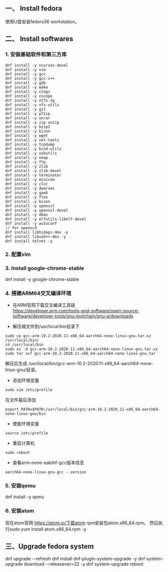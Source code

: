 ## 一、 Install fedora
使用U盘安装fedora36 workstation。

## 二、 Install softwares
### 1. 安装基础软件和第三方库
```
dnf install -y ncurses-devel
dnf install -y vim
dnf install -y gcc
dnf install -y gcc-c++
dnf install -y gdb
dnf install -y make
dnf install -y ctags
dnf install -y cscope
dnf install -y ntfs-3g
dnf install -y nfs-utils
dnf install -y git
dnf install -y p7zip
dnf install -y unrar
dnf install -y zip unzip
dnf install -y bzip2
dnf install -y bison
dnf install -y wget
dnf install -y net-tools
dnf install -y tcpdump
dnf install -y bind-utils
dnf install -y usbutils
dnf install -y nmap
dnf install -y ftp
dnf install -y zlib
dnf install -y zlib-devel
dnf install -y terminator
dnf install -y minicom
dnf install -y cloc
dnf install -y dwarves
dnf install -y gawk
dnf install -y flex
dnf install -y bison
dnf install -y openssl
dnf install -y openssl-devel
dnf install -y dkms
dnf install -y elfutils-libelf-devel
dnf install -y autoconf
// for openocd
dnf install libhidapi-dev -y
dnf install libusb++-dev -y
dnf install telnet -y
```

### 2. 配置vim

### 3. Install google-chrome-stable
dnf install -y google-chrome-stable

### 4. 搭建ARM64交叉编译环境
* 在ARM官网下载交叉编译工具链  
https://developer.arm.com/tools-and-software/open-source-software/developer-tools/gnu-toolchain/gnu-a/downloads

* 解压缩文件到/usr/local/bin目录下
```
sudo cp gcc-arm-10.2-2020.11-x86_64-aarch64-none-linux-gnu.tar.xz /usr/local/bin/
cd /usr/local/bin
sudo xz -d gcc-arm-10.2-2020.11-x86_64-aarch64-none-linux-gnu.tar.xz
sudo tar xvf gcc-arm-10.2-2020.11-x86_64-aarch64-none-linux-gnu.tar
```
解压后生成 /usr/local/bin/gcc-arm-10.2-2020.11-x86_64-aarch64-none-linux-gnu/目录。
* 添加环境变量
```
sudo vim /etc/profile
```
在文件最后添加
```
export PATH=$PATH:/usr/local/bin/gcc-arm-10.2-2020.11-x86_64-aarch64-none-linux-gnu/bin
```

* 使能环境变量
```
source /etc/profile
```

* 重启计算机
```
sudo reboot
```

* 查看arm-none-eabihf-gcc版本信息
```
aarch64-none-linux-gnu-gcc --version
```

### 5. 安装qemu
dnf install -y qemu

### 6. 安装atom
现在atom官网 https://atom.io/下载atom rpm安装包atom.x86_64.rpm。
然后执行sudo yum install atom.x86_64.rpm -y

## 三、Upgrade fedora system
dnf upgrade --refresh
dnf install dnf-plugin-system-upgrade -y
dnf system-upgrade download --releasever=32 -y
dnf system-upgrade reboot
